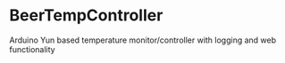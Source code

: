 # BeerTempController
Arduino Yun based temperature monitor/controller with logging and web functionality
